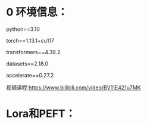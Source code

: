 # 0 环境信息：

python==3.10

torch==1.13.1+cu117

transformers==4.38.2

datasets==2.18.0

accelerate==0.27.2

视频课程:https://www.bilibili.com/video/BV11E421u7MK

# Lora和PEFT：
